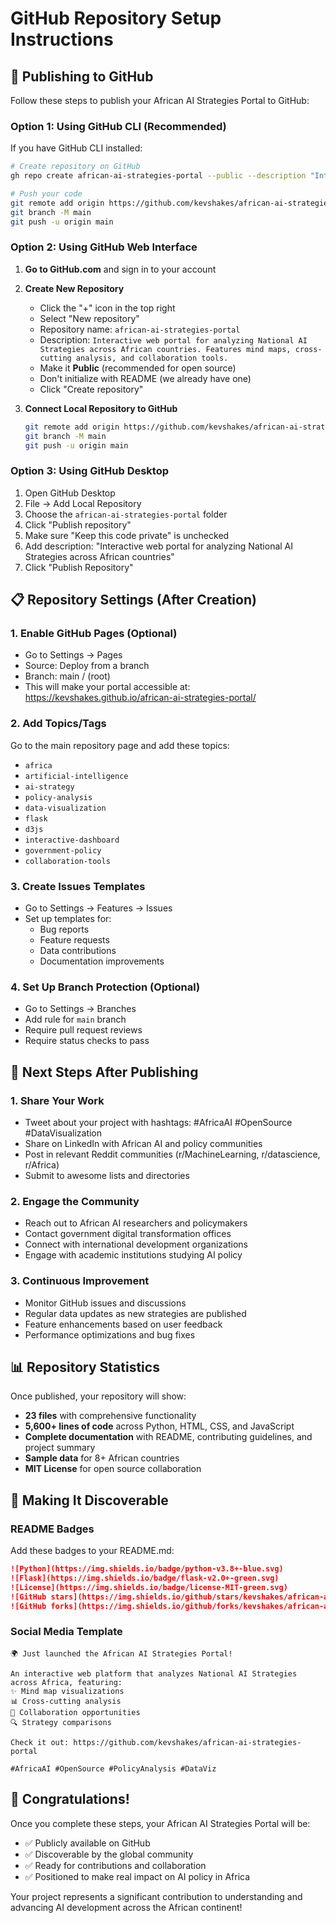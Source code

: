 # GitHub Repository Setup Instructions

## 🚀 Publishing to GitHub

Follow these steps to publish your African AI Strategies Portal to GitHub:

### Option 1: Using GitHub CLI (Recommended)

If you have GitHub CLI installed:

```bash
# Create repository on GitHub
gh repo create african-ai-strategies-portal --public --description "Interactive web portal for analyzing National AI Strategies across African countries. Features mind maps, cross-cutting analysis, and collaboration tools."

# Push your code
git remote add origin https://github.com/kevshakes/african-ai-strategies-portal.git
git branch -M main
git push -u origin main
```

### Option 2: Using GitHub Web Interface

1. **Go to GitHub.com** and sign in to your account

2. **Create New Repository**
   - Click the "+" icon in the top right
   - Select "New repository"
   - Repository name: `african-ai-strategies-portal`
   - Description: `Interactive web portal for analyzing National AI Strategies across African countries. Features mind maps, cross-cutting analysis, and collaboration tools.`
   - Make it **Public** (recommended for open source)
   - Don't initialize with README (we already have one)
   - Click "Create repository"

3. **Connect Local Repository to GitHub**
   ```bash
   git remote add origin https://github.com/kevshakes/african-ai-strategies-portal.git
   git branch -M main
   git push -u origin main
   ```

### Option 3: Using GitHub Desktop

1. Open GitHub Desktop
2. File → Add Local Repository
3. Choose the `african-ai-strategies-portal` folder
4. Click "Publish repository"
5. Make sure "Keep this code private" is unchecked
6. Add description: "Interactive web portal for analyzing National AI Strategies across African countries"
7. Click "Publish Repository"

## 📋 Repository Settings (After Creation)

### 1. Enable GitHub Pages (Optional)
- Go to Settings → Pages
- Source: Deploy from a branch
- Branch: main / (root)
- This will make your portal accessible at: https://kevshakes.github.io/african-ai-strategies-portal/

### 2. Add Topics/Tags
Go to the main repository page and add these topics:
- `africa`
- `artificial-intelligence`
- `ai-strategy`
- `policy-analysis`
- `data-visualization`
- `flask`
- `d3js`
- `interactive-dashboard`
- `government-policy`
- `collaboration-tools`

### 3. Create Issues Templates
- Go to Settings → Features → Issues
- Set up templates for:
  - Bug reports
  - Feature requests
  - Data contributions
  - Documentation improvements

### 4. Set Up Branch Protection (Optional)
- Go to Settings → Branches
- Add rule for `main` branch
- Require pull request reviews
- Require status checks to pass

## 🎯 Next Steps After Publishing

### 1. Share Your Work
- Tweet about your project with hashtags: #AfricaAI #OpenSource #DataVisualization
- Share on LinkedIn with African AI and policy communities
- Post in relevant Reddit communities (r/MachineLearning, r/datascience, r/Africa)
- Submit to awesome lists and directories

### 2. Engage the Community
- Reach out to African AI researchers and policymakers
- Contact government digital transformation offices
- Connect with international development organizations
- Engage with academic institutions studying AI policy

### 3. Continuous Improvement
- Monitor GitHub issues and discussions
- Regular data updates as new strategies are published
- Feature enhancements based on user feedback
- Performance optimizations and bug fixes

## 📊 Repository Statistics

Once published, your repository will show:
- **23 files** with comprehensive functionality
- **5,600+ lines of code** across Python, HTML, CSS, and JavaScript
- **Complete documentation** with README, contributing guidelines, and project summary
- **Sample data** for 8+ African countries
- **MIT License** for open source collaboration

## 🌟 Making It Discoverable

### README Badges
Add these badges to your README.md:
```markdown
![Python](https://img.shields.io/badge/python-v3.8+-blue.svg)
![Flask](https://img.shields.io/badge/flask-v2.0+-green.svg)
![License](https://img.shields.io/badge/license-MIT-green.svg)
![GitHub stars](https://img.shields.io/github/stars/kevshakes/african-ai-strategies-portal.svg)
![GitHub forks](https://img.shields.io/github/forks/kevshakes/african-ai-strategies-portal.svg)
```

### Social Media Template
```
🌍 Just launched the African AI Strategies Portal! 

An interactive web platform that analyzes National AI Strategies across Africa, featuring:
✨ Mind map visualizations
📊 Cross-cutting analysis
🤝 Collaboration opportunities
🔍 Strategy comparisons

Check it out: https://github.com/kevshakes/african-ai-strategies-portal

#AfricaAI #OpenSource #PolicyAnalysis #DataViz
```

## 🎉 Congratulations!

Once you complete these steps, your African AI Strategies Portal will be:
- ✅ Publicly available on GitHub
- ✅ Discoverable by the global community
- ✅ Ready for contributions and collaboration
- ✅ Positioned to make real impact on AI policy in Africa

Your project represents a significant contribution to understanding and advancing AI development across the African continent!

